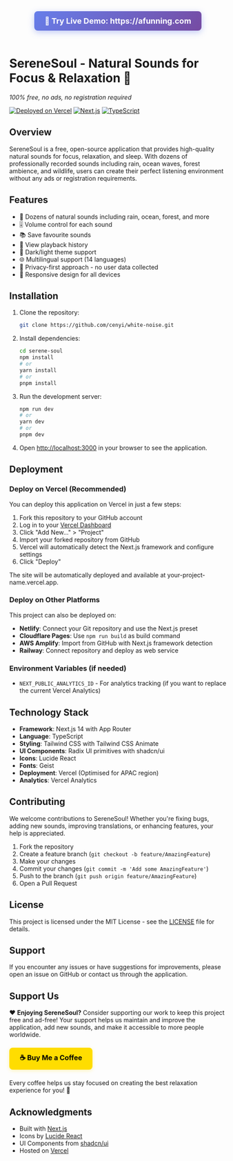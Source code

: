<div align="center">
  <a href="https://afunning.com" style="display: inline-block; padding: 12px 24px; background: linear-gradient(135deg, #667eea 0%, #764ba2 100%); color: white; text-decoration: none; border-radius: 8px; font-size: 18px; font-weight: bold; margin-bottom: 20px; box-shadow: 0 4px 15px rgba(102, 126, 234, 0.4);">
    🚀 Try Live Demo: https://afunning.com
  </a>
</div>

# SereneSoul - Natural Sounds for Focus & Relaxation 🌿

*100% free, no ads, no registration required*

[![Deployed on Vercel](https://img.shields.io/badge/Deployed%20on-Vercel-black?style=for-the-badge&logo=vercel)](https://afunning.com)
[![Next.js](https://img.shields.io/badge/Next.js-14-black?style=for-the-badge&logo=next.js)](https://nextjs.org/)
[![TypeScript](https://img.shields.io/badge/TypeScript-5-black?style=for-the-badge&logo=typescript)](https://www.typescriptlang.org/)

## Overview

SereneSoul is a free, open-source application that provides high-quality natural sounds for focus, relaxation, and sleep. With dozens of professionally recorded sounds including rain, ocean waves, forest ambience, and wildlife, users can create their perfect listening environment without any ads or registration requirements.

## Features
- 🎵 Dozens of natural sounds including rain, ocean, forest, and more
- 🎚️ Volume control for each sound
- 📚 Save favourite sounds
- 📜 View playback history
- 🎨 Dark/light theme support
- 🌐 Multilingual support (14 languages)
- 🔐 Privacy-first approach - no user data collected
- 📱 Responsive design for all devices

## Installation

1. Clone the repository:
   ```bash
   git clone https://github.com/cenyi/white-noise.git
   ```

2. Install dependencies:
   ```bash
   cd serene-soul
   npm install
   # or
   yarn install
   # or
   pnpm install
   ```

3. Run the development server:
   ```bash
   npm run dev
   # or
   yarn dev
   # or
   pnpm dev
   ```

4. Open [http://localhost:3000](http://localhost:3000) in your browser to see the application.

## Deployment

### Deploy on Vercel (Recommended)

You can deploy this application on Vercel in just a few steps:

1. Fork this repository to your GitHub account
2. Log in to your [Vercel Dashboard](https://vercel.com/)
3. Click "Add New..." > "Project"
4. Import your forked repository from GitHub
5. Vercel will automatically detect the Next.js framework and configure settings
6. Click "Deploy"

The site will be automatically deployed and available at your-project-name.vercel.app.

### Deploy on Other Platforms

This project can also be deployed on:
- **Netlify**: Connect your Git repository and use the Next.js preset
- **Cloudflare Pages**: Use `npm run build` as build command
- **AWS Amplify**: Import from GitHub with Next.js framework detection
- **Railway**: Connect repository and deploy as web service

### Environment Variables (if needed)
- `NEXT_PUBLIC_ANALYTICS_ID` - For analytics tracking (if you want to replace the current Vercel Analytics)

## Technology Stack
- **Framework**: Next.js 14 with App Router
- **Language**: TypeScript
- **Styling**: Tailwind CSS with Tailwind CSS Animate
- **UI Components**: Radix UI primitives with shadcn/ui
- **Icons**: Lucide React
- **Fonts**: Geist
- **Deployment**: Vercel (Optimised for APAC region)
- **Analytics**: Vercel Analytics

## Contributing

We welcome contributions to SereneSoul! Whether you're fixing bugs, adding new sounds, improving translations, or enhancing features, your help is appreciated.

1. Fork the repository
2. Create a feature branch (`git checkout -b feature/AmazingFeature`)
3. Make your changes
4. Commit your changes (`git commit -m 'Add some AmazingFeature'`)
5. Push to the branch (`git push origin feature/AmazingFeature`)
6. Open a Pull Request

## License

This project is licensed under the MIT License - see the [LICENSE](../LICENSE) file for details.

## Support

If you encounter any issues or have suggestions for improvements, please open an issue on GitHub or contact us through the application.

## Support Us

❤️ **Enjoying SereneSoul?** Consider supporting our work to keep this project free and ad-free! Your support helps us maintain and improve the application, add new sounds, and make it accessible to more people worldwide.

<a href="https://www.buymeacoffee.com/moca" style="display: inline-block; padding: 12px 24px; background: #FFDD00; color: #000000; text-decoration: none; border-radius: 8px; font-size: 16px; font-weight: bold; margin: 8px 0; box-shadow: 0 2px 8px rgba(255, 221, 0, 0.3);">
    ☕ Buy Me a Coffee
</a>

Every coffee helps us stay focused on creating the best relaxation experience for you! 🌿

## Acknowledgments

- Built with [Next.js](https://nextjs.org/)
- Icons by [Lucide React](https://lucide.dev/)
- UI Components from [shadcn/ui](https://ui.shadcn.com/)
- Hosted on [Vercel](https://vercel.com/)